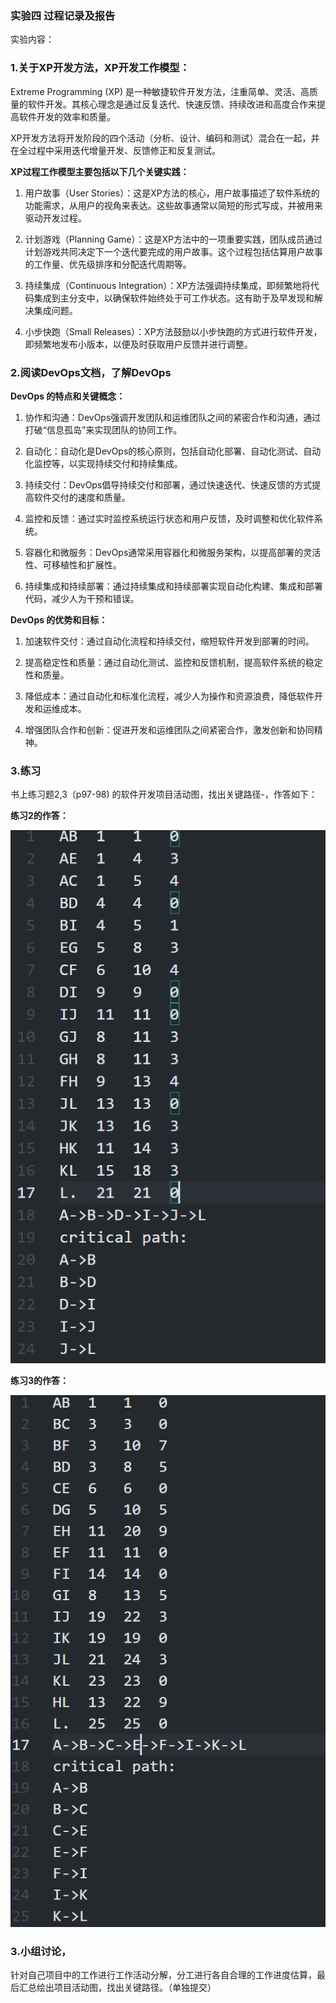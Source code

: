 ### 实验四 过程记录及报告

实验内容：

 

### 1.关于XP开发方法，XP开发工作模型：

Extreme Programming (XP) 是一种敏捷软件开发方法，注重简单、灵活、高质量的软件开发。其核心理念是通过反复迭代、快速反馈、持续改进和高度合作来提高软件开发的效率和质量。

XP开发方法将开发阶段的四个活动（分析、设计、编码和测试）混合在一起，并在全过程中采用迭代增量开发、反馈修正和反复测试。

**XP过程工作模型主要包括以下几个关键实践：**

1)    用户故事（User Stories）：这是XP方法的核心，用户故事描述了软件系统的功能需求，从用户的视角来表达。这些故事通常以简短的形式写成，并被用来驱动开发过程。

2)    计划游戏（Planning Game）：这是XP方法中的一项重要实践，团队成员通过计划游戏共同决定下一个迭代要完成的用户故事。这个过程包括估算用户故事的工作量、优先级排序和分配迭代周期等。

3)    持续集成（Continuous Integration）：XP方法强调持续集成，即频繁地将代码集成到主分支中，以确保软件始终处于可工作状态。这有助于及早发现和解决集成问题。

4)    小步快跑（Small Releases）：XP方法鼓励以小步快跑的方式进行软件开发，即频繁地发布小版本，以便及时获取用户反馈并进行调整。

 

### 2.阅读DevOps文档，了解DevOps

**DevOps 的特点和关键概念：**

1)    协作和沟通：DevOps强调开发团队和运维团队之间的紧密合作和沟通，通过打破“信息孤岛”来实现团队的协同工作。

2)    自动化：自动化是DevOps的核心原则，包括自动化部署、自动化测试、自动化监控等，以实现持续交付和持续集成。

3)    持续交付：DevOps倡导持续交付和部署，通过快速迭代、快速反馈的方式提高软件交付的速度和质量。

4)    监控和反馈：通过实时监控系统运行状态和用户反馈，及时调整和优化软件系统。

5)    容器化和微服务：DevOps通常采用容器化和微服务架构，以提高部署的灵活性、可移植性和扩展性。

6)    持续集成和持续部署：通过持续集成和持续部署实现自动化构建、集成和部署代码，减少人为干预和错误。

**DevOps 的优势和目标：**

1)    加速软件交付：通过自动化流程和持续交付，缩短软件开发到部署的时间。

2)    提高稳定性和质量：通过自动化测试、监控和反馈机制，提高软件系统的稳定性和质量。

3)    降低成本：通过自动化和标准化流程，减少人为操作和资源浪费，降低软件开发和运维成本。

4)    增强团队合作和创新：促进开发和运维团队之间紧密合作，激发创新和协同精神。

 

 

### 3.练习 

  书上练习题2,3（p97-98) 的软件开发项目活动图，找出关键路径-，作答如下：

 

**练习2的作答：**

![img](实验进展/lab4/lab4_exercise2.png)
  

**练习3的作答：**

![img](实验进展/lab4/lab4_exercise3.png)

### 3.小组讨论，

针对自己项目中的工作进行工作活动分解，分工进行各自合理的工作进度估算，最后汇总绘出项目活动图，找出关键路径。（单独提交）

 

 

 

 

